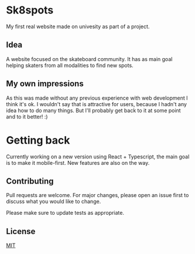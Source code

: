 # Sk8spots

My first real website made on univesity as part of a project.

## Idea

A website focused on the skateboard community. It has as main goal helping skaters from all modalities to find new spots.

## My own impressions

As this was made without any previous experience with web development I think it's ok. I wouldn't say that is attractive for users, because I hadn't any idea how to do many things. But I'll probably get back to it at some point and to it better! :)

# Getting back

Currently working on a new version using React + Typescript, the main goal is to make it mobile-first. New features are also on the way.

## Contributing
Pull requests are welcome. For major changes, please open an issue first to discuss what you would like to change.

Please make sure to update tests as appropriate.

## License
[MIT](https://choosealicense.com/licenses/mit/)
